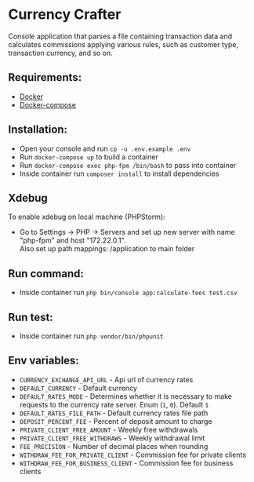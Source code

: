 # Currency Crafter

Console application that parses a file containing transaction data and calculates commissions applying various rules,
such as customer type, transaction currency, and so on.

## Requirements:
- [Docker](https://docs.docker.com/engine/install/ubuntu/)
- [Docker-compose](https://docs.docker.com/compose/install/)

## Installation:
 - Open your console and run `cp -u .env.example .env` 
 - Run `docker-compose up` to build a container
 - Run `docker-compose exec php-fpm /bin/bash` to pass into container
 - Inside container run `composer install` to install dependencies

## Xdebug

To enable xdebug on local machine (PHPStorm):
* Go to Settings -> PHP -> Servers and set up new server with name "php-fpm" and host "172.22.0.1".<br>
Also set up path mappings: /application to main folder

## Run command:
 - Inside container run `php bin/console app:calculate-fees test.csv`

## Run test:
 - Inside container run `php vendor/bin/phpunit`
 
## Env variables:
 - `CURRENCY_EXCHANGE_API_URL` - Api url of currency rates
 - `DEFAULT_CURRENCY` - Default currency
 - `DEFAULT_RATES_MODE` - Determines whether it is necessary to make requests to the currency rate server. Enum (`1`, `0`). Default `1`
 - `DEFAULT_RATES_FILE_PATH` - Default currency rates file path
 - `DEPOSIT_PERCENT_FEE` - Percent of deposit amount to charge
 - `PRIVATE_CLIENT_FREE_AMOUNT` - Weekly free withdrawals
 - `PRIVATE_CLIENT_FREE_WITHDRAWS` - Weekly withdrawal limit
 - `FEE_PRECISION` - Number of decimal places when rounding
 - `WITHDRAW_FEE_FOR_PRIVATE_CLIENT` - Commission fee for private clients
 - `WITHDRAW_FEE_FOR_BUSINESS_CLIENT` - Commission fee for business clients 
